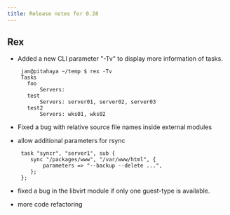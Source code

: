 ```yaml
---
title: Release notes for 0.28
---
```


## Rex

-   Added a new CLI parameter "-Tv" to display more information of tasks.

         jan@pitahaya ~/temp $ rex -Tv
         Tasks
           foo                            
               Servers: 
           test                           
               Servers: server01, server02, server03
           test2                          
               Servers: wks01, wks02
         

-   Fixed a bug with relative source file names inside external modules

-   allow additional parameters for rsync

         task "syncr", "server1", sub {
            sync "/packages/www", "/var/www/html", {
                parameters => "--backup --delete ...",   
            };
         };

-   fixed a bug in the libvirt module if only one guest-type is available.

-   more code refactoring



